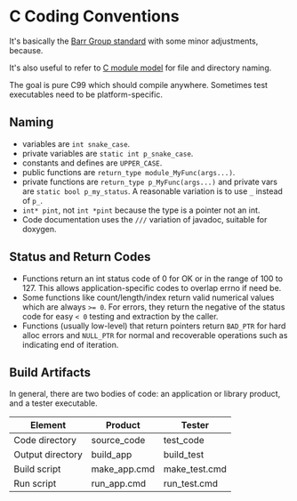 # C Coding Conventions

It's basically the [Barr Group standard](https://barrgroup.com/embedded-systems/books/embedded-c-coding-standard)
with some minor adjustments, because.

It's also useful to refer to [C module model](https://github.com/cepthomas/c_modular/blob/master/README.md) for
file and directory naming.

The goal is pure C99 which should compile anywhere. Sometimes test executables need to be platform-specific.

## Naming
- variables are `int snake_case`.
- private variables are `static int p_snake_case`.
- constants and defines are `UPPER_CASE`.
- public functions are `return_type module_MyFunc(args...)`.
- private functions are `return_type p_MyFunc(args...)` and private vars are `static bool p_my_status`.
  A reasonable variation is to use `_` instead of `p_`.
- `int* pint`, not `int *pint` because the type is a pointer not an int.
- Code documentation uses the `///` variation of javadoc, suitable for doxygen.  


## Status and Return Codes
- Functions return an int status code of 0 for OK or in the range of 100 to 127. This allows application-specific
  codes to overlap errno if need be.
- Some functions like count/length/index return valid numerical values which are always `>= 0`.
  For errors, they return the negative of the status code for easy `< 0` testing and extraction by the caller.
- Functions (usually low-level) that return pointers return `BAD_PTR` for hard alloc errors and
  `NULL_PTR` for normal and recoverable operations such as indicating end of iteration.


## Build Artifacts
In general, there are two bodies of code: an application or library product, and a tester executable.

Element            | Product         | Tester          |   
-----------        | -----------     | -----------     |
Code directory     | source_code     | test_code       | 
Output directory   | build_app       | build_test      |
Build script       | make_app.cmd    | make_test.cmd   |
Run script         | run_app.cmd     | run_test.cmd    |

